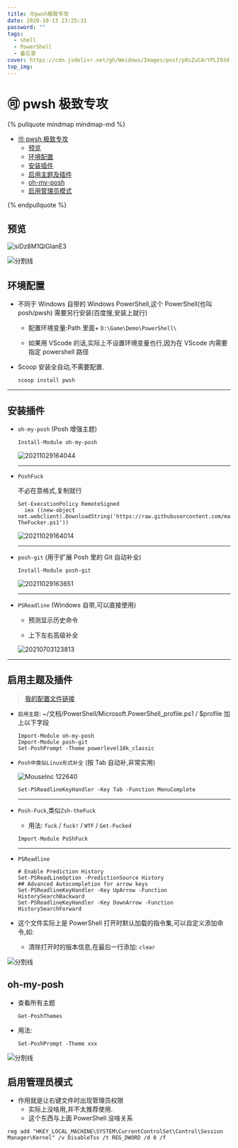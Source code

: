 ```yaml
---
title: 🉑pwsh极致专攻
date: 2020-10-13 23:25:31
password: ""
tags:
  - shell
  - PowerShell
  - 备忘录
cover: https://cdn.jsdelivr.net/gh/Weidows/Images/post/p8sZuCArYPLI93d.jpg
top_img:
---
```


<!--
 * @Author: Weidows
 * @LastEditors: Weidows
 * @LastEditTime: 2022-02-17 01:55:36
 * @FilePath: \Blog-private\source\_posts\experience\shell\pwsh.md
-->

# 🉑 pwsh 极致专攻

{% pullquote mindmap mindmap-md %}

- [🉑 pwsh 极致专攻](#-pwsh-极致专攻)
  - [预览](#预览)
  - [环境配置](#环境配置)
  - [安装插件](#安装插件)
  - [启用主题及插件](#启用主题及插件)
  - [oh-my-posh](#oh-my-posh)
  - [启用管理员模式](#启用管理员模式)

{% endpullquote %}

## 预览

![siDz8M1QlGIanE3](https://cdn.jsdelivr.net/gh/Weidows/Images/post/L26PcmM3KnW9YfT.jpg)

<a>![分割线](https://cdn.jsdelivr.net/gh/Weidows/Images/img/divider.png)</a>

## 环境配置

- 不同于 Windows 自带的 Windows PowerShell,这个 PowerShell(也叫 posh/pwsh) 需要另行安装(百度搜,安装上就行)

  - 配置环境变量:Path 里面+ `D:\Game\Demo\PowerShell\`

  - 如果用 VScode 的话,实际上不设置环境变量也行,因为在 VScode 内需要指定 powershell 路径

- Scoop 安装全自动,不需要配置.

  ```
  scoop install pwsh
  ```

---

## 安装插件

- `oh-my-posh` (Posh 增强主题)

  ```
  Install-Module oh-my-posh
  ```

  <img src="https://cdn.jsdelivr.net/gh/Weidows/Images/post/1d9Xs6ADR3MaNCy.png" alt="20211029164044" />

  ***

- `PoshFuck`

  不必在意格式,复制就行

  ```
  Set-ExecutionPolicy RemoteSigned
    iex ((new-object net.webclient).DownloadString('https://raw.githubusercontent.com/mattparkes/PoShFuck/master/Install-TheFucker.ps1'))
  ```

  <img src="https://cdn.jsdelivr.net/gh/Weidows/Images/post/JMwQv4UEDaZ1sob.png" alt="20211029164014" />

  ***

- `posh-git` (用于扩展 Posh 里的 Git 自动补全)

  ```
  Install-Module posh-git
  ```

  <img src="https://cdn.jsdelivr.net/gh/Weidows/Images/post/6wLnWidyZxf7IsT.png" alt="20211029163651" />

  ***

- `PSReadline` (Windows 自带,可以直接使用)

  - 预测显示历史命令

  - 上下左右高级补全

  <img src="https://cdn.jsdelivr.net/gh/Weidows/Images/post/qRsYkhSwMc4JezU.png" alt="20210703123813" />

---

## 启用主题及插件

> [我的配置文件链接](https://github.com/Weidows-projects/Programming-Configuration/blob/master/others/PowerShell/Microsoft.PowerShell_profile.ps1)

- `启用主题`: ~/文档/PowerShell/Microsoft.PowerShell_profile.ps1 / $profile 加上以下字段

  ```
  Import-Module oh-my-posh
  Import-Module posh-git
  Set-PoshPrompt -Theme powerlevel10k_classic
  ```

- `Posh中类似Linux形式补全` (按 Tab 自动补,非常实用)

  <img src="https://cdn.jsdelivr.net/gh/Weidows/Images/post/RoPeDmafdlTrK4S.png" alt="MouseInc 122640" />

  ```
  Set-PSReadlineKeyHandler -Key Tab -Function MenuComplete
  ```

  ***

- `Posh-Fuck`,类似`Zsh-theFuck`

  - 用法: `fuck` / `fuck!` / `WTF` / `Get-Fucked`

  ```
  Import-Module PoShFuck
  ```

  ***

- `PSReadline`

  ```
  # Enable Prediction History
  Set-PSReadLineOption -PredictionSource History
  ## Advanced Autocompletion for arrow keys
  Set-PSReadlineKeyHandler -Key UpArrow -Function HistorySearchBackward
  Set-PSReadlineKeyHandler -Key DownArrow -Function HistorySearchForward
  ```

- 这个文件实际上是 PowerShell 打开时默认加载的指令集,可以自定义添加命令,如:

  - 清除打开时的版本信息,在最后一行添加: `clear`

<a>![分割线](https://cdn.jsdelivr.net/gh/Weidows/Images/img/divider.png)</a>

## oh-my-posh

- 查看所有主题

  ```shell
  Get-PoshThemes
  ```

- 用法:

  ```shell
  Set-PoshPrompt -Theme xxx
  ```

<a>![分割线](https://cdn.jsdelivr.net/gh/Weidows/Images/img/divider.png)</a>

## 启用管理员模式

- 作用就是让右键文件时出现管理员权限
  - 实际上没啥用,并不太推荐使用.
  - 这个东西与上面 PowerShell 没啥关系

```
reg add "HKEY_LOCAL_MACHINE\SYSTEM\CurrentControlSet\Control\Session Manager\Kernel" /v DisableTsx /t REG_DWORD /d 0 /f
```
